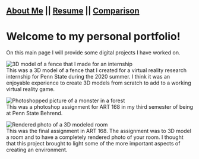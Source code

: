 ## [About Me](index.md) || [Resume](Resume.md)  || [Comparison](Comparison.md)
# Welcome to my personal portfolio!  

On this main page I will provide some digital projects I have worked on.  

![3D model of a fence that I made for an internship](https://raw.githubusercontent.com/AlexanderRAnderson/my_site/master/docs/images/Fence.PNG)  
This was a 3D model of a fence that I created for a virtual reality research internship for Penn State during the 2020 summer. I think it was an enjoyable experience to create 3D models from scratch to add to a working virtual reality game.  

![Photoshopped picture of a monster in a forest](https://raw.githubusercontent.com/AlexanderRAnderson/my_site/master/docs/images/Forest.png)  
This was a photoshop assignment for ART 168 in my third semester of being at Penn State Behrend.  

![Rendered photo of a 3D modeled room](https://raw.githubusercontent.com/AlexanderRAnderson/my_site/master/docs/images/Room.PNG)  
This was the final assignment in ART 168. The assignment was to 3D model a room and to have a completely rendered photo of your room. I thought that this project brought to light some of the more important aspects of creating an environment.  
